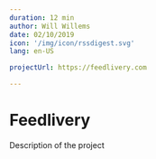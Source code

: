 ```yaml
---
duration: 12 min
author: Will Willems
date: 02/10/2019
icon: '/img/icon/rssdigest.svg'
lang: en-US

projectUrl: https://feedlivery.com

---
```


# Feedlivery

Description of the project